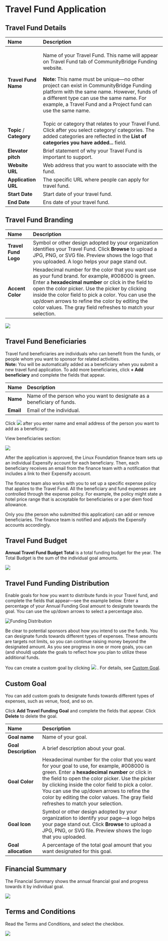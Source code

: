 # Travel Fund Application

## Travel Fund Details <a id="TravelFundingApplication-TravelScholarshipDetails"></a>

<table>
  <thead>
    <tr>
      <th style="text-align:left">Name</th>
      <th style="text-align:left">Description</th>
    </tr>
  </thead>
  <tbody>
    <tr>
      <td style="text-align:left"><b>Travel Fund Name</b>
      </td>
      <td style="text-align:left">
        <p>Name of your Travel Fund. This name will appear on Travel Fund tab of
          CommunityBridge Funding website.</p>
        <p><b>Note: </b>This name must be unique&#x2014;no other project can exist
          in CommunityBridge Funding platform with the same name. However, funds
          of a different type can use the same name. For example, a Travel Fund and
          a Project fund can use the same name.</p>
      </td>
    </tr>
    <tr>
      <td style="text-align:left"><b>Topic</b> / <b>Category</b>
      </td>
      <td style="text-align:left">Topic or category that relates to your Travel Fund.
        <br />Click
        <img src="../../.gitbook/assets/7418659.jpg" alt/>after you select category/ categories. The added categories are reflected
        in the <b>List of categories you have added... </b>field.</td>
    </tr>
    <tr>
      <td style="text-align:left"><b>Elevator pitch</b>
      </td>
      <td style="text-align:left">Brief statement of why your Travel Fund is important to support.</td>
    </tr>
    <tr>
      <td style="text-align:left"><b>Website URL</b>
      </td>
      <td style="text-align:left">Web address that you want to associate with the fund.</td>
    </tr>
    <tr>
      <td style="text-align:left"><b>Application URL</b>
      </td>
      <td style="text-align:left">The specific URL where people can apply for travel fund.</td>
    </tr>
    <tr>
      <td style="text-align:left"><b>Start Date</b>
      </td>
      <td style="text-align:left">Start date of your travel fund.</td>
    </tr>
    <tr>
      <td style="text-align:left"><b>End Date</b>
      </td>
      <td style="text-align:left">Ens date of your travel fund.</td>
    </tr>
  </tbody>
</table>

## Travel Fund Branding

| Name | Description |
| :--- | :--- |
| **Travel Fund Logo** | Symbol or other design adopted by your organization identifies your Travel Fund. Click **Browse** to upload a JPG, PNG, or SVG file. Preview shows the logo that you uploaded. A logo helps your page stand out. |
| **Accent Color** | Hexadecimal number for the color that you want use as your fund brand. for example, \#008000 is green. Enter a **hexadecimal number** or click in the field to open the color picker. Use the picker by clicking inside the color field to pick a color. You can use the up/down arrows to refine the color by editing the color values. The gray field refreshes to match your selection. |

![](../../.gitbook/assets/travel-fund-branding.png)

## Travel Fund Beneficiaries

Travel fund beneficiaries are individuals who can benefit from the funds, or people whom you want to sponsor for related activities.  
**Note:** You will be automatically added as a beneficiary when you submit a new travel fund application. To add more beneficiaries, click **+ Add beneficiary** and complete the fields that appear.

| Name | Description |
| :--- | :--- |
| **Name** | Name of the person who you want to designate as a beneficiary of funds. |
| **Email** | Email of the individual. |

Click ![](../../.gitbook/assets/7418655.jpg) after you enter name and email address of the person you want to add as a beneficiary. 

View beneficiaries section:

![](../../.gitbook/assets/travel-fund-beneficiaries.png)

After the application is approved, the Linux Foundation finance team sets up an individual Expensify account for each beneficiary. Then, each beneficiary receives an email from the finance team with a notification that includes a link to their Expensify account.

The finance team also works with you to set up a specific expense policy that applies to the Travel Fund. All the beneficiary and fund expenses are controlled through the expense policy. For example, the policy might state a hotel price range that is acceptable for beneficiaries or a per diem food allowance.

Only you \(the person who submitted this application\) can add or remove beneficiaries. The finance team is notified and adjusts the Expensify accounts accordingly.

## Travel Fund Budget <a id="TravelFundingApplication-TravelScholarshipBudget"></a>

**Annual Travel Fund Budget Total** is a total funding budget for the year. The Total Budget is the sum of the individual goal amounts.

![](../../.gitbook/assets/travel-fund-budget.png)

## Travel Fund Funding Distribution <a id="TravelFundingApplication-TravelScholarshipFundingDistribution"></a>

Enable goals for how you want to distribute funds in your Travel fund, and complete the fields that appear—see the example below. Enter a percentage of your Annual Funding Goal amount to designate towards the goal. You can use the up/down arrows to select a percentage also.

![Funding Distribution](../../.gitbook/assets/travel-fund-funding-distribution.png)

Be clear to potential sponsors about how you intend to use the funds. You can designate funds towards different types of expenses. These amounts are targets not limits, so you can continue raising money beyond the designated amount. As you see progress in one or more goals, you can \(and should\) update the goals to reflect how you plan to utilize these additional funds. 

You can create a custom goal by clicking ![](../../.gitbook/assets/add-travel-funding-goal.png) . For details, see [Custom Goal](travel-fund-application.md#custom-goal).

## Custom Goal

You can add custom goals to designate funds towards different types of expenses, such as venue, food, and so on.

Click **Add Travel Funding Goal** and complete the fields that appear. Click **Delete** to delete the goal.

| Name | Description |
| :--- | :--- |
| **Goal name** | Name of your goal. |
| **Goal Description** | A brief description about your goal. |
| **Goal Color** | Hexadecimal number for the color that you want for your goal to use, for example, \#008000 is green. Enter a **hexadecimal number** or click in the field to open the color picker. Use the picker by clicking inside the color field to pick a color. You can use the up/down arrows to refine the color by editing the color values. The gray field refreshes to match your selection. |
| **Goal Icon** | Symbol or other design adopted by your organization to identify your page—a logo helps your page stand out. Click **Browse** to upload a JPG, PNG, or SVG file. Preview shows the logo that you uploaded. |
| **Goal allocation** | A percentage of the total goal amount that you want designated for this goal. |

## Financial Summary <a id="TravelFundingApplication-FinancialSummary"></a>

The Financial Summary shows the annual financial goal and progress towards it by individual goal.

![](../../.gitbook/assets/7418650.jpg)

## Terms and Conditions <a id="TravelFundingApplication-TermsandConditions"></a>

Read the Terms and Conditions, and select the checkbox.

![](../../.gitbook/assets/7418647.png)

